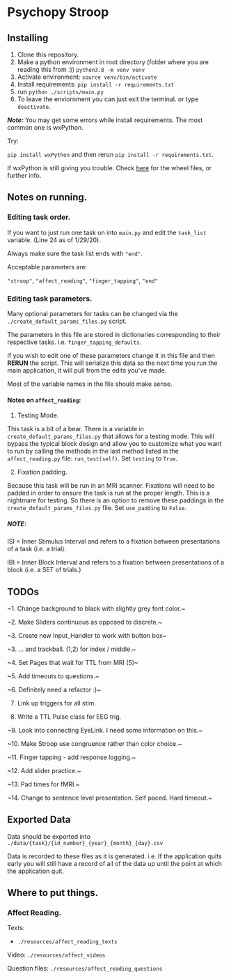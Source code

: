 # Psychopy Stroop

## Installing

1. Clone this repository.
2. Make a python environment in root directory (folder where you are reading this from :)) `python3.8 -m venv venv`
3. Activate environment: `source venv/bin/activate`
4. Install requirements: `pip install -r requirements.txt`
5. run `python ./scripts/main.py`
6. To leave the enviornment you can just exit the terminal. or type `deactivate`.

***Note:*** You may get some errors while install requirements. The most common one is wxPython.

Try:

`pip install wxPython` and then rerun `pip install -r requirements.txt`.

If wxPython is still giving you trouble. Check [here](https://www.wxpython.org/pages/downloads/) for the wheel files, or further info.

## Notes on running.

### Editing task order.

If you want to just run one task on into `main.py` and edit the `task_list` variable. (Line 24 as of 1/29/20).

Always make sure the task list ends with `"end"`.

Acceptable parameters are:

`"stroop"`, `"affect_reading"`, `"finger_tapping"`, `"end"`

### Editing task parameters.

Many optional parameters for tasks can be changed via the `./create_default_params_files.py` script.

The parameters in this file are stored in dictionaries corresponding to their respective tasks. i.e. `finger_tapping_defaults`.

If you wish to edit one of these parameters change it in this file and then **RERUN** the script. This will serialize this data so the next time you run the main application, it will pull from the edits you've made.

Most of the variable names in the file should make sense.

#### Notes on `affect_reading`:

1. Testing Mode.

This task is a bit of a bear. There is a variable in `create_default_params_files.py` that allows for a testing mode. This will bypass the typical block design and allow you to customize what you want to run by calling the methods in the last method listed in the `affect_reading.py` file: `run_test(self)`. Set `testing` to `True`.

2. Fixation padding.

Because this task will be run in an MRI scanner. Fixations will need to be padded in order to ensure the task is run at the proper length. This is a nightmare for testing. So there is an option to remove these paddings in the `create_default_params_files.py` file. Set `use_padding` to `False`.

##### NOTE:

ISI = Inner Stimulus Interval and refers to a fixation between presentations of a task (i.e. a trial).

IBI = Inner Block Interval and refers to a fixation between presentations of a block (i.e. a SET of trials.)



## TODOs

~1. Change background to black with slightly grey font color.~

~2. Make Sliders continuous as opposed to discrete.~

~3. Create new Input_Handler to work with button box~

~3. ... and trackball. (1,2) for index / middle.~

~4. Set Pages that wait for TTL from MRI (5)~

~5. Add timeouts to questions.~

~6. Definitely need a refactor :)~

7. Link up triggers for all stim.

8. Write a TTL Pulse class for EEG trig.

~9. Look into connecting EyeLink. I need some information on this.~

~10. Make Stroop use congruence rather than color choice.~

~11. Finger tapping - add response logging.~

~12. Add slider practice.~

~13. Pad times for fMRI.~

~14. Change to sentence level presentation. Self paced. Hard timeout.~


## Exported Data

Data should be exported into `./data/{task}/{id_number}_{year}_{month}_{day}.csv`

Data is recorded to these files as it is generated. i.e. If the application quits early you will still have a record of all of the data up until the point at which the application quit.

## Where to put things.

### Affect Reading.

Texts:
  - `./resources/affect_reading_texts`

Video:
    `./resources/affect_videos`

Question files:
    `./resources/affect_reading_questions`
